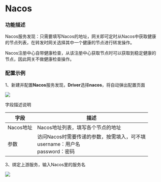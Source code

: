 # Nacos

### 功能描述

Nacos服务发现：只需要填写Nacos的地址，网关即可定时从Nacos中获取健康的节点列表，在转发时网关选择其中一个健康的节点进行转发操作。

Nacos注册中心自带健康检查，从该注册中心获取节点时可以获取到稳定健康的节点，因此网关不做健康检查操作。

### 配置示例
1、新建并配置**Nacos**服务发现，**Driver**选择**nacos**，将自动弹出配置页面

![](http://data.eolinker.com/course/w8lc9yQ76e7ea75a016ae8cd172a145f9adda28bbcf9429.gif)


字段描述说明

| 字段      | 描述                                                         |
| --------- | ------------------------------------------------------------ |
| Nacos地址 | Nacos地址列表，填写各个节点的地址                            |
| 参数      | 访问Nacos时需要传递的参数，按需填入，可不填<br>username：用户名<br>password：密码 |

3、绑定上游服务，输入Nacos里的服务名

![](http://data.eolinker.com/course/QgCqr1J75add4b23c750dcc14c9cb15d2ea4e1a784a63e1.gif)